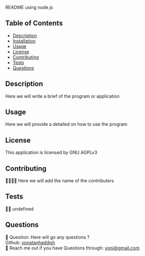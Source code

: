 
  README using node.js

  ## Table of Contents
  - [Description](#description)
  - [Installation](#installation)
  - [Usage](#usage)
  - [License](#license)
  - [Contributing](#contributing)
  - [Tests](#test)
  - [Questions](#question)

  ## Description
  Here we will write a brief of the program or application

  ## Usage
  Here we will provide a detailed on how to use the program

  ## License
  This application is licensed by GNU AGPLv3


  ## Contributing
  👨‍👨‍👦‍👦 Here we will add the name of the contributers

  ## Tests
  👨‍💻 undefined

  ## Questions
  🙋 Question: Here will go any questions ? <br/>
  Github: [yonatanhaddish](http://github.com/yonatanhaddish) <br/>
  📧 Reach me out if you have Questions through: yoni@gmail.com




